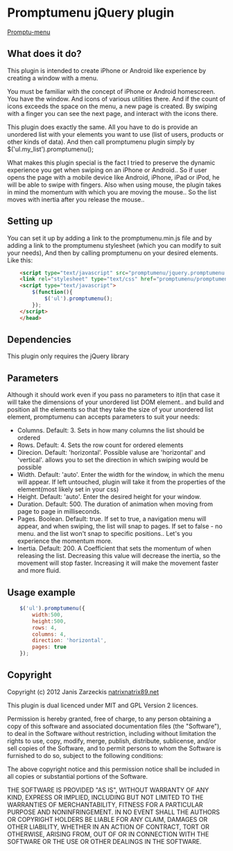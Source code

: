 # Promptumenu jQuery plugin

[Promptu-menu](http://natrixnatrix89.github.com/promptu-menu/)

## What does it do?

This plugin is intended to create iPhone or Android like experience by creating a window with a menu.

You must be familiar with the concept of iPhone or Android homescreen. You have the window. And icons of various utilities there. And if the count of icons exceeds the space on the menu, a new page is created. By swiping with a finger you can see the next page, and interact with the icons there.

This plugin does exactly the same. All you have to do is provide an unordered list with your elements you want to use (list of users, products or other kinds of data). And then call promptumenu plugin simply by $('ul.my_list').promptumenu();

What makes this plugin special is the fact I tried to preserve the dynamic experience you get when swiping on an iPhone or Android.. So if user opens the page with a mobile device like Android, iPhone, iPad or iPod, he will be able to swipe with fingers.
Also when using mouse, the plugin takes in mind the momentum with which you are moving the mouse..
So the list moves with inertia after you release the mouse..

## Setting up

You can set it up by adding a link to the promptumenu.min.js file and by adding a link to the promptumenu stylesheet (which you can modify to suit your needs), And then by calling promptumenu on your desired elements. Like this:

```html
	<script type="text/javascript" src="promptumenu/jquery.promptumenu.min.js"></script>
	<link rel="stylesheet" type="text/css" href="promptumenu/promptumenu.css" />
	<script type="text/javascript">
		$(function(){
			$('ul').promptumenu();
		});
	</script>
	</head>
```

## Dependencies

This plugin only requires the jQuery library

## Parameters

Although it should work even if you pass no parameters to it(in that case it will take the dimensions of your unordered list DOM element.. and build and position all the elements so that they take the size of your unordered list element, promptumenu can accepts parameters to suit your needs:

- Columns. Default: 3. Sets in how many columns the list should be ordered
- Rows. Default: 4. Sets the row count for ordered elements
- Direcion. Default: 'horizontal'. Possible valuse are 'horizontal' and 'vertical'. allows you to set the direction in which swiping would be possible
- Width. Default: 'auto'. Enter the width for the window, in which the menu will appear. If left untouched, plugin will take it from the properties of the element(most likely set in your css)
- Height. Default: 'auto'. Enter the desired height for your window.
- Duration. Default: 500. The duration of animation when moving from page to page in milliseconds.
- Pages. Boolean. Default: true. If set to true, a navigation menu will appear, and when swiping, the list will snap to pages. If set to false - no menu. and the list won't snap to specific positions.. Let's you experience the momentum more.
- Inertia. Default: 200. A Coefficient that sets the momentum of when releasing the list. Decreasing this value will decrease the inertia, so the movement will stop faster. Increasing it will make the movement faster and more fluid.

## Usage example

```javascript
	$('ul').promptumenu({
		width:500,
		height:500,
		rows: 4,
		columns: 4,
		direction: 'horizontal',
		pages: true
	});
```

## Copyright

Copyright (c) 2012 Janis Zarzeckis [natrixnatrix89.net](http://natrixnatrix89.net)

This plugin is dual licenced under MIT and GPL Version 2 licences. 

Permission is hereby granted, free of charge, to any person obtaining a copy of
this software and associated documentation files (the "Software"), to deal in
the Software without restriction, including without limitation the rights to
use, copy, modify, merge, publish, distribute, sublicense, and/or sell copies
of the Software, and to permit persons to whom the Software is furnished to do
so, subject to the following conditions:

The above copyright notice and this permission notice shall be included in all
copies or substantial portions of the Software.

THE SOFTWARE IS PROVIDED "AS IS", WITHOUT WARRANTY OF ANY KIND, EXPRESS OR
IMPLIED, INCLUDING BUT NOT LIMITED TO THE WARRANTIES OF MERCHANTABILITY,
FITNESS FOR A PARTICULAR PURPOSE AND NONINFRINGEMENT. IN NO EVENT SHALL THE
AUTHORS OR COPYRIGHT HOLDERS BE LIABLE FOR ANY CLAIM, DAMAGES OR OTHER
LIABILITY, WHETHER IN AN ACTION OF CONTRACT, TORT OR OTHERWISE, ARISING FROM,
OUT OF OR IN CONNECTION WITH THE SOFTWARE OR THE USE OR OTHER DEALINGS IN THE
SOFTWARE.